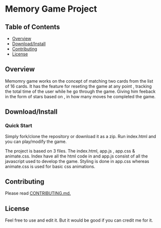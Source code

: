 # Memory Game Project

## Table of Contents

* [Overview](#overview)
* [Download/Install](#download/install)
* [Contributing](#contributing)
* [License](#license)

## Overview

Memomry game works on the concept of matching two cards from the list of 16 cards. It has the feature for reseting the game at any point , tracking the total time of the user while he go through the game. Giving him feeback in the form of stars based on , in how many moves he completed the game. 

## Download/Install

### Quick Start

Simply fork/clone the repository or download it as a zip. Run index.html and you can play/modify the game.

The project is based on 3 files. The index.html, app.js , app.css & animate.css. Index have all the html code in and app.js consist of all the javascript used to develop the game. Styling is done in app.css whereas animate.css is used for basic css animations.

## Contributing

Please read [CONTRIBUTING.md.](CONTRIBUTING.md)

## License

Feel free to use and edit it. But it would be good if you can credit me for it.